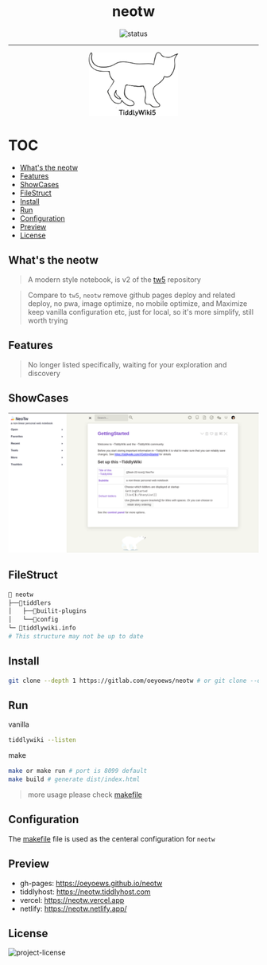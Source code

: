 <div align="center">

<h1>neotw</h1>

<img src="https://img.shields.io/badge/Status-Ing-blueviolet.svg?style=flat-square&logo=Chakra-Ui&color=90E59A&logoColor=green" alt="status" >

<hr>

<img src="./img/white-vanilla.png" height=128 alt="cat(gitlab not support
preview repo svg?)">

</div>

# TOC

<!-- toc -->

- [What's the neotw](#whats-the-neotw)
- [Features](#features)
- [ShowCases](#showcases)
- [FileStruct](#filestruct)
- [Install](#install)
- [Run](#run)
- [Configuration](#configuration)
- [Preview](#preview)
- [License](#license)

<!-- tocstop -->

## What's the neotw

> A modern style notebook, is v2 of the [tw5](https://github.com/oeyoews/tw5) repository

> Compare to `tw5`, `neotw` remove github pages deploy and related deploy, no pwa, image optimize, no mobile
> optimize, and Maximize keep vanilla configuration etc, just for local, so it's more simplify, still worth trying

## Features

> No longer listed specifically, waiting for your exploration and discovery

## ShowCases

<img src="img/02.png"/>

## FileStruct

```bash
📁 neotw
├──📁tiddlers
│   ├──📁builit-plugins
│   └──📁config
└─ 📝tiddlywiki.info
# This structure may not be up to date
```

## Install

```bash
git clone --depth 1 https://gitlab.com/oeyoews/neotw # or git clone --depth 1 https://github.com/oeyoews/neotw
```

## Run

vanilla

```bash
tiddlywiki --listen
```

make

```bash
make or make run # port is 8099 default
make build # generate dist/index.html
```

> more usage please check [makefile](makefile)

## Configuration

The [makefile](makefile) file is used as the centeral configuration for `neotw`

## Preview

- gh-pages: https://oeyoews.github.io/neotw
- tiddlyhost: https://neotw.tiddlyhost.com
- vercel: https://neotw.vercel.app
- netlify: https://neotw.netlify.app/

## License

<img src="https://img.shields.io/badge/License-MIT-blueviolet.svg?style=flat-square&color=blue" alt="project-license">
